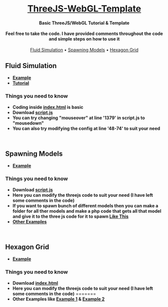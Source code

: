 <h1 align="center">
	<a href="https://github.com/MrShameer/ThreeJS-WebGL-Template">ThreeJS-WebGL-Template</a>
	<br>
</h1>

<h4 align="center">Basic ThreeJS/WebGL Tutorial & Template<br><br>Feel free to take the code. I have provided comments throughout the code and simple steps on how to use it</h4>

<p align="center">
	<a href="#fluid-simulation">Fluid Simulation</a>
	•
	<a href="#spawning-models">Spawning Models</a>
	•
	<a href="#hexagon-grid">Hexagon Grid</a>
</p>


## Fluid Simulation
- **[Example](https://mrshameer.github.io/ThreeJS-WebGL-Template/FluidSimulation/)**
- **[Tutorial](https://mrshameer.github.io/ThreeJS-WebGL-Template/FluidSimulation/tutorial.html)**

### Things you need to know
- **Coding inside [index.html](https://github.com/MrShameer/ThreeJS-WebGL-Template/blob/main/FluidSimulation/index.html) is basic**
- **Download [script.js](https://github.com/MrShameer/ThreeJS-WebGL-Template/blob/main/FluidSimulation/script.js)**
- **You can try changing "mouseover" at line '1379' in script.js to "mousedown"**
- **You can also try modifying the config at line '48-74' to suit your need**

<br>

## Spawning Models
- **[Example](https://mrshameer.github.io/ThreeJS-WebGL-Template/SpawningModels/)**

### Things you need to know
- **Download [script.js](https://github.com/MrShameer/ThreeJS-WebGL-Template/blob/main/SpawningModels/script.js)**
- **Here you can modify the threejs code to suit your need (I have left some comments in the code)**
- **If you want to spawn bunch of different models then you can make a folder for all ther models and make a php code that gets all that model and give it to the three js code for it to spawn [Like This](http://lrgs.ftsm.ukm.my/users/a173586/mypt4/login.php)**
- **[Other Examples](https://mrshameer.github.io/Ecommerse/)**

<br>

## Hexagon Grid
- **[Example](https://mrshameer.github.io/ThreeJS-WebGL-Template/HexagonGrid/)**

### Things you need to know
- **Download [index.html](https://github.com/MrShameer/ThreeJS-WebGL-Template/blob/main/HexagonGrid/index.html)**
- **Here you can modify the threejs code to suit your need (I have left some comments in the code)**
=======
- **Other Examples like [Example 1](https://mrshameer.github.io/Ecommerse/) & [Example 2](http://lrgs.ftsm.ukm.my/users/a173586/mypt4/login.php)**

